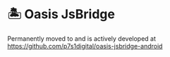 🏝 Oasis JsBridge
===============

Permanently moved to and is actively developed at https://github.com/p7s1digital/oasis-jsbridge-android 
